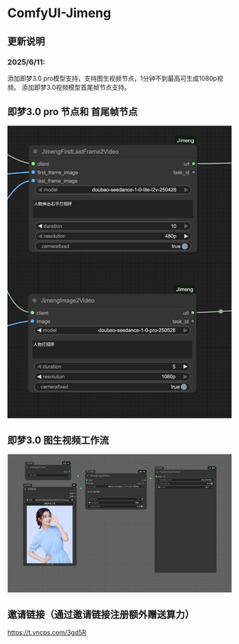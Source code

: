 # ComfyUI-Jimeng

## 更新说明

### 2025/6/11:
添加即梦3.0 pro模型支持，支持图生视频节点，1分钟不到最高可生成1080p视频。
添加即梦3.0视频模型首尾帧节点支持。

## 即梦3.0 pro 节点和 首尾帧节点
![](pronode.jpg)

## 即梦3.0 图生视频工作流

![](flowimg.png)

## 邀请链接（通过邀请链接注册额外赠送算力）

https://t.vncps.com/3gd5R


 
